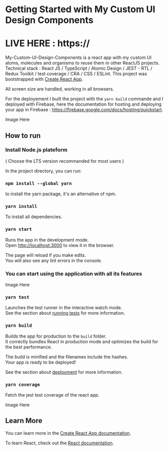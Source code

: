 # Getting Started with My Custom UI Design Components

# LIVE HERE : https://

My-Custom-UI-Design-Components is a react app with my custom UI atoms, molecules and organisms to reuse them in other ReactJS projects.
Technical stack : React JS / TypeScript / Atomic Design / JEST - RTL / Redux Toolkit / test coverage / CRA / CSS / ESLint.
This project was bootstrapped with [Create React App](https://github.com/facebook/create-react-app).

All screen size are handled, working in all browsers.

For the deployement I built the project with the `yarn build` commande and I deployed with Firebase, here the documentation for hosting and deploying your app in Firebase : https://firebase.google.com/docs/hosting/quickstart.

Image Here

## How to run

### Install Node.js plateform

( Choose the LTS version recommanded for most users )

In the project directory, you can run:

### `npm install --global yarn`

to install the yarn package, it's an alternative of npm.

### `yarn install`

To install all dependencies.

### `yarn start`

Runs the app in the development mode.\
Open [http://localhost:3000](http://localhost:3000) to view it in the browser.

The page will reload if you make edits.\
You will also see any lint errors in the console.

### You can start using the application with all its features

Image Here

### `yarn test`

Launches the test runner in the interactive watch mode.\
See the section about [running tests](https://facebook.github.io/create-react-app/docs/running-tests) for more information.

### `yarn build`

Builds the app for production to the `build` folder.\
It correctly bundles React in production mode and optimizes the build for the best performance.

The build is minified and the filenames include the hashes.\
Your app is ready to be deployed!

See the section about [deployment](https://facebook.github.io/create-react-app/docs/deployment) for more information.

### `yarn coverage`

Fetch the jest test coverage of the react app.

Image Here

## Learn More

You can learn more in the [Create React App documentation](https://facebook.github.io/create-react-app/docs/getting-started).

To learn React, check out the [React documentation](https://reactjs.org/).